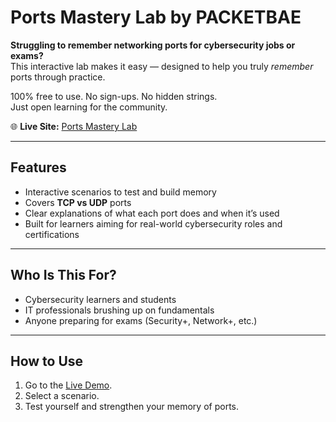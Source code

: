 #  Ports Mastery Lab by PACKETBAE

**Struggling to remember networking ports for cybersecurity jobs or exams?**  
This interactive lab makes it easy — designed to help you truly *remember* ports through practice.  

 100% free to use. No sign-ups. No hidden strings.  
Just open learning for the community.  

🌐 **Live Site:** [Ports Mastery Lab](https://packetbae.github.io/ports-mastery-lab)  

---

##  Features
- Interactive scenarios to test and build memory  
- Covers **TCP vs UDP** ports  
- Clear explanations of what each port does and when it’s used  
- Built for learners aiming for real-world cybersecurity roles and certifications  

---

##  Who Is This For?
- Cybersecurity learners and students  
- IT professionals brushing up on fundamentals  
- Anyone preparing for exams (Security+, Network+, etc.)  

---

##  How to Use
1. Go to the [Live Demo](https://packetbae.github.io/ports-mastery-lab).  
2. Select a scenario.  
3. Test yourself and strengthen your memory of ports.  
